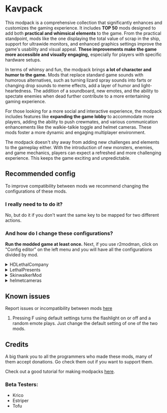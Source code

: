 # Kavpack
This modpack is a comprehensive collection that significantly enhances and customizes the gaming experience. It includes **TOP 50** mods designed to add both **practical and whimsical elements** to the game. From the practical standpoint, mods like the one displaying the total value of scrap in the ship, support for ultrawide monitors, and enhanced graphics settings improve the game's usability and visual appeal. **These improvements make the game more accessible and visually engaging,** especially for players with specific hardware setups.

In terms of whimsy and fun, the modpack brings **a lot of character and humor to the game.** Mods that replace standard game sounds with humorous alternatives, such as turning lizard spray sounds into farts or changing drop sounds to meme effects, add a layer of humor and light-heartedness. The addition of a soundboard, new emotes, and the ability to spectate enemies when dead further contribute to a more entertaining gaming experience.

For those looking for a more social and interactive experience, the modpack includes features like **expanding the game lobby** to accommodate more players, adding the ability to push crewmates, and various communication enhancements like the walkie-talkie toggle and helmet cameras. These mods foster a more dynamic and engaging multiplayer environment.

The modpack doesn't shy away from adding new challenges and elements to the gameplay either. With the introduction of new monsters, enemies, and game mechanics, players can expect a refreshed and more challenging experience. This keeps the game exciting and unpredictable.

## Recommended config
To improve compatibility between mods we recommend changing the configurations of these mods.

### I really need to to do it?
No, but do it if you don't want the same key to be mapped for two different actions.

### And how do I change these configurations?
**Run the modded game at least once.** Next, if you use r2modman, click on "Config editor" on the left menu and you will have all the configurations divided by mod.

<details>
  <summary>HDLethalCompany</summary>
  For better video quality:
  
  - EnableAA: true
  - FogQuality: 2
  - LOD: 2
</details>

<details>
  <summary>LethalPresents</summary>
  
  - ShouldSpawnMines: false
</details>

<details>
  <summary>SkinwalkerMod</summary>
  
  - Other Enemies (Including Modded): false
</details>

<details>
  <summary>helmetcameras</summary>
  
  - monitorResolution: 3
  - monitorResolution: 30
</details>

## Known issues
Report issues or incompatibility between mods [here](https://github.com/IlBuonTommy/Kavpack/issues)

1. Pressing F using default settings turns the flashlight on or off and a random emote plays. Just change the default setting of one of the two mods.

## Credits
A big thank you to all the programmers who made these mods, many of them accept donations. Go check them out if you want to support them.

Check out a good tutorial for making modpacks [here](https://youtu.be/I874crIMHKQ).

### Beta Testers:
- Krico
- Estriper
- Tofu